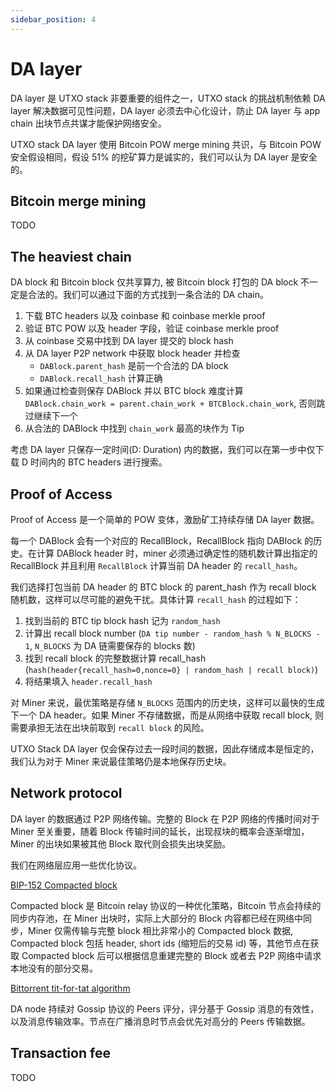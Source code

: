 ```yaml
---
sidebar_position: 4
---
```


# DA layer

DA layer 是 UTXO stack 非要重要的组件之一，UTXO stack 的挑战机制依赖 DA layer 解决数据可见性问题，DA layer 必须去中心化设计，防止 DA layer 与 app chain 出块节点共谋才能保护网络安全。

UTXO stack DA layer 使用 Bitcoin POW merge mining 共识，与 Bitcoin POW 安全假设相同，假设 51% 的挖矿算力是诚实的，我们可以认为 DA layer 是安全的。

## Bitcoin merge mining

TODO

## The heaviest chain

DA block 和 Bitcoin block 仅共享算力, 被 Bitcoin block 打包的 DA block 不一定是合法的。我们可以通过下面的方式找到一条合法的 DA chain。

1. 下载 BTC headers 以及 coinbase 和 coinbase merkle proof
2. 验证 BTC POW 以及 header 字段，验证 coinbase merkle proof
3. 从 coinbase 交易中找到 DA layer 提交的 block hash
4. 从 DA layer P2P network 中获取 block header 并检查
    * `DABlock.parent_hash` 是前一个合法的 DA block
    * `DABlock.recall_hash` 计算正确
5. 如果通过检查则保存 DABlock 并以 BTC block 难度计算 `DABlock.chain_work = parent.chain_work + BTCBlock.chain_work`, 否则跳过继续下一个
6. 从合法的 DABlock 中找到 `chain_work` 最高的块作为 Tip

考虑 DA layer 只保存一定时间(D: Duration) 内的数据，我们可以在第一步中仅下载 D 时间内的 BTC headers 进行搜索。

## Proof of Access

Proof of Access 是一个简单的 POW 变体，激励矿工持续存储 DA layer 数据。

每一个 DABlock 会有一个对应的 RecallBlock，RecallBlock 指向 DABlock 的历史。在计算 DABlock header 时，miner 必须通过确定性的随机数计算出指定的 RecallBlock 并且利用 `RecallBlock` 计算当前 DA header 的 `recall_hash`。

我们选择打包当前 DA header 的 BTC block 的 parent_hash 作为 recall block 随机数，这样可以尽可能的避免干扰。具体计算 `recall_hash` 的过程如下：

1. 找到当前的 BTC tip block hash 记为 `random_hash`
2. 计算出 recall block number (`DA tip number - random_hash % N_BLOCKS - 1`, `N_BLOCKS` 为 DA 链需要保存的 blocks 数)
3. 找到 recall block 的完整数据计算 recall_hash (`hash(header{recall_hash=0,nonce=0} | random_hash | recall block)`)
4. 将结果填入 `header.recall_hash`

对 Miner 来说，最优策略是存储 `N_BLOCKS` 范围内的历史块，这样可以最快的生成下一个 DA header。如果 Miner 不存储数据，而是从网络中获取 recall block, 则需要承担无法在出块前取到 `recall block` 的风险。

UTXO Stack DA layer 仅会保存过去一段时间的数据，因此存储成本是恒定的，我们认为对于 Miner 来说最佳策略仍是本地保存历史块。

## Network protocol

DA layer 的数据通过 P2P 网络传输。完整的 Block 在 P2P 网络的传播时间对于 Miner 至关重要，随着 Block 传输时间的延长，出现叔块的概率会逐渐增加，Miner 的出块如果被其他 Block 取代则会损失出块奖励。

我们在网络层应用一些优化协议。

[BIP-152 Compacted block](https://github.com/bitcoin/bips/blob/master/bip-0152.mediawiki)

Compacted block 是 Bitcoin relay 协议的一种优化策略，Bitcoin 节点会持续的同步内存池，在 Miner 出块时，实际上大部分的 Block 内容都已经在网络中同步，Miner 仅需传输与完整 block 相比非常小的 Compacted block 数据, Compacted block 包括 header, short ids (缩短后的交易 id) 等，其他节点在获取 Compacted block 后可以根据信息重建完整的 Block 或者去 P2P 网络中请求本地没有的部分交易。

[Bittorrent tit-for-tat algorithm](https://en.wikipedia.org/wiki/Tit_for_tat#cite_note-10)

DA node 持续对 Gossip 协议的 Peers 评分，评分基于 Gossip 消息的有效性，以及消息传输效率。节点在广播消息时节点会优先对高分的 Peers 传输数据。

## Transaction fee

TODO
